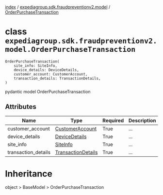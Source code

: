 [index](index.md) / [expediagroup.sdk.fraudpreventionv2.model](expediagroup.sdk.fraudpreventionv2.model.md) / [OrderPurchaseTransaction](OrderPurchaseTransaction.md)
# class `expediagroup.sdk.fraudpreventionv2.model.OrderPurchaseTransaction`
```
OrderPurchaseTransaction(
    site_info: SiteInfo,
    device_details: DeviceDetails,
    customer_account: CustomerAccount,
    transaction_details: TransactionDetails,
)
```

pydantic model OrderPurchaseTransaction



## Attributes
    
    
        
    
        
    
        
    
        
    

|         Name        |                     Type                    | Required | Description |
|---------------------|---------------------------------------------|----------|-------------|
|   customer_account  |    [CustomerAccount](CustomerAccount.md)    |   True   |     ...     |
|    device_details   |      [DeviceDetails](DeviceDetails.md)      |   True   |     ...     |
|      site_info      |           [SiteInfo](SiteInfo.md)           |   True   |     ...     |
| transaction_details | [TransactionDetails](TransactionDetails.md) |   True   |     ...     |










# Inheritance
object > BaseModel > OrderPurchaseTransaction